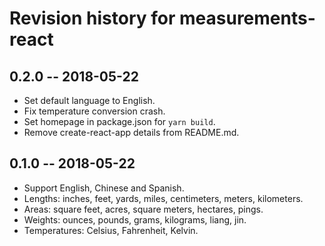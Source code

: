 # Revision history for measurements-react

## 0.2.0 -- 2018-05-22

* Set default language to English.
* Fix temperature conversion crash.
* Set homepage in package.json for `yarn build`.
* Remove create-react-app details from README.md.

## 0.1.0 -- 2018-05-22

* Support English, Chinese and Spanish.
* Lengths: inches, feet, yards, miles, centimeters, meters, kilometers.
* Areas: square feet, acres, square meters, hectares, pings.
* Weights: ounces, pounds, grams, kilograms, liang, jin.
* Temperatures: Celsius, Fahrenheit, Kelvin.
